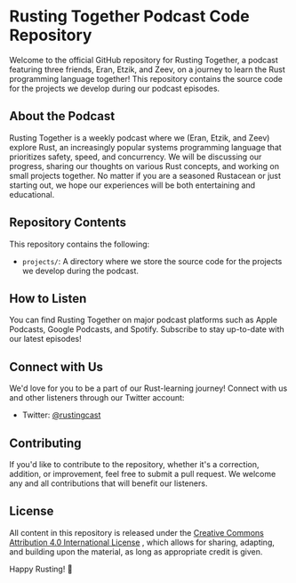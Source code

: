 # Rusting Together Podcast Code Repository

Welcome to the official GitHub repository for Rusting Together, a podcast featuring three friends, Eran, Etzik, and Zeev, on a journey to learn the Rust programming language together! This repository contains the source code for the projects we develop during our podcast episodes.
## About the Podcast

Rusting Together is a weekly podcast where we (Eran, Etzik, and Zeev) explore Rust, an increasingly popular systems programming language that prioritizes safety, speed, and concurrency. We will be discussing our progress, sharing our thoughts on various Rust concepts, and working on small projects together. No matter if you are a seasoned Rustacean or just starting out, we hope our experiences will be both entertaining and educational.
## Repository Contents

This repository contains the following: 
- `projects/`: A directory where we store the source code for the projects we develop during the podcast.
## How to Listen

You can find Rusting Together on major podcast platforms such as Apple Podcasts, Google Podcasts, and Spotify. Subscribe to stay up-to-date with our latest episodes!
## Connect with Us

We'd love for you to be a part of our Rust-learning journey! Connect with us and other listeners through our Twitter account: 
- Twitter: [@rustingcast](https://twitter.com/rustingcast)
## Contributing

If you'd like to contribute to the repository, whether it's a correction, addition, or improvement, feel free to submit a pull request. We welcome any and all contributions that will benefit our listeners.
## License

All content in this repository is released under the [Creative Commons Attribution 4.0 International License](https://creativecommons.org/licenses/by/4.0/) , which allows for sharing, adapting, and building upon the material, as long as appropriate credit is given.

Happy Rusting! 🦀